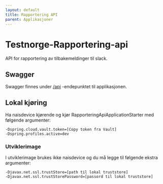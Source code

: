 ```yaml
---
layout: default
title: Rapportering API
parent: Applikasjoner
---
```


# Testnorge-Rapportering-api
API for rapportering av tilbakemeldinger til slack.

## Swagger
Swagger finnes under [/api](https://testnorge-rapportering-api.dev.intern.nav.no/api) -endepunktet til applikasjonen.
 
## Lokal kjøring
Ha naisdevice kjørende og kjør RapporteringApiApplicationStarter med følgende argumenter:
```
-Dspring.cloud.vault.token=[Copy token fra Vault]
-Dspring.profiles.active=dev
```

### Utviklerimage
I utviklerimage brukes ikke naisdevice og du må legge til følgende ekstra argumenter:
```
-Djavax.net.ssl.trustStore=[path til lokal truststore]
-Djavax.net.ssl.trustStorePassword=[passord til lokal truststore]
```
